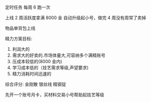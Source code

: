 定时任务 每周 6 跑一次

上线 2 周活跃度拿满 8000 金
自动升级起小号，做完 4 周没有周常了卖掉

物品单背包上线

精力方案目标:

1. 利润大的
1. 需求大的好卖的.市场体量大,可容纳多个满精账号
1. 压成本较低的(8000 金内)
1. 学习成本低的（技艺需求等级,声望要求)
1. 精力消耗时间迅速的

综合评分:
金刚散
银丝线
精钢锭

先开一个账号月卡，买材料交易小号帮助起技艺等级
